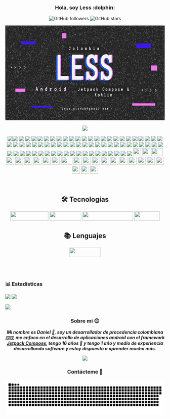 <h3 align="center">Hola, soy Less :dolphin:</h3>

<p align="center">
  <img alt="GitHub followers" src="https://img.shields.io/github/followers/less-dev?style=social">
  <img alt="GitHub stars" src="https://img.shields.io/github/stars/less-dev?style=social">
</p>

<p align="center">
   <img alt="GitHub stars" src="https://github.com/Less-dev/Less-dev/blob/main/banner.png" width="1000" height="300">
</p>

<p align="center">
<img src="https://user-images.githubusercontent.com/74038190/212744287-14f66c13-5458-40dc-9244-8ff533fc8f4a.gif" width="1000">
</p>

<div align="center">
<img src="https://user-images.githubusercontent.com/74038190/216649417-9acc58df-9186-4132-ad43-819a57babb67.gif" width="25" /><img src="https://user-images.githubusercontent.com/74038190/216649421-9e9387cc-b2d3-4375-97e2-f4c43373d3ae.gif" width="25" />
<img src="https://user-images.githubusercontent.com/74038190/216649426-0c2ee152-84d8-4707-85c4-27a378d2f78a.gif" width="25" />
<img src="https://user-images.githubusercontent.com/74038190/216649430-0a912dae-e61b-45cf-8f65-895bd6444f3a.gif" width="25" />
<img src="https://user-images.githubusercontent.com/74038190/216649436-05c6a71a-0566-45aa-bc3f-f258ab12e491.gif" width="25" />
<img src="https://user-images.githubusercontent.com/74038190/216649441-c7a4d602-5d9b-4c5b-99d4-697bddf6f8e0.gif" width="25" />
<img src="https://user-images.githubusercontent.com/74038190/216649443-702212b5-2704-4b2c-8ab0-38bf536a0d41.gif" width="25" />
<img src="https://user-images.githubusercontent.com/74038190/216649449-3f087222-10d7-4132-b128-0bb0830cdb9a.gif" width="25" />
<img src="https://user-images.githubusercontent.com/74038190/216649450-e63af5d5-a769-4e9f-8bd1-c2b9005dc53c.gif" width="25" />
<img src="https://user-images.githubusercontent.com/74038190/216653728-5f452bd4-f1b8-401e-a337-f6fbae9d493a.gif" width="25" />
<img src="https://user-images.githubusercontent.com/74038190/216654095-6f6772e4-e433-4bba-9164-1ca6f463ac3f.gif" width="25" />
<img src="https://user-images.githubusercontent.com/74038190/216654106-c24cc9c0-d319-404e-9bbc-402639637bd9.gif" width="25" />
<img src="https://user-images.githubusercontent.com/74038190/216654112-f34391b7-72e0-4053-8849-30dcaeaa1aaa.gif" width="25" />
<img src="https://user-images.githubusercontent.com/74038190/216654116-d0e8d227-7977-4edc-8d36-63461bda9503.gif" width="25" />
<img src="https://user-images.githubusercontent.com/74038190/216654124-2433fb55-4955-421e-9191-9cad876f08cf.gif" width="25" />
<img src="https://user-images.githubusercontent.com/74038190/216654128-ad1c5827-e18e-43a6-974b-3669cbb082b9.gif" width="25" />
<img src="https://user-images.githubusercontent.com/74038190/216654136-2b97900b-59ee-45c5-87bb-0c359e31dd2f.gif" width="25" />
<img src="https://user-images.githubusercontent.com/74038190/216654141-4aa6ba4c-aa36-481a-bb65-56ee85d87de3.gif" width="25" />
<img src="https://user-images.githubusercontent.com/74038190/216655797-63671069-cb49-4ce1-a2d0-f15d1f4be193.gif" width="25" />
<img src="https://user-images.githubusercontent.com/74038190/216655805-c5868f80-8764-40d1-b99e-aa424dac6536.gif" width="25" />
<img src="https://user-images.githubusercontent.com/74038190/216655810-e2e89b30-25a2-479a-a20f-c4bde3634607.gif" width="25" />
<img src="https://user-images.githubusercontent.com/74038190/216655818-2e7b9a31-49bf-4744-85a8-db8a2577c45c.gif" width="25" />
<img src="https://user-images.githubusercontent.com/74038190/216655813-c9147cb2-cfee-4955-b591-52cac08f1f60.gif" width="25" />
<img src="https://user-images.githubusercontent.com/74038190/216655825-c639587f-6eb0-4841-b622-9f522f55d40e.gif" width="25" />
<img src="https://user-images.githubusercontent.com/74038190/216655827-a410d92c-88f7-4639-bf0a-6f0a36134591.gif" width="25" />
<img src="https://user-images.githubusercontent.com/74038190/216655832-f5fe3f6c-6581-4c2d-8203-04d31a574c02.gif" width="25" />
<img src="https://user-images.githubusercontent.com/74038190/216655835-a5f1d93e-f8b1-44da-90ec-e52e833824f6.gif" width="25" />
<img src="https://user-images.githubusercontent.com/74038190/216655840-d7262fea-0313-4161-9c45-f69077ea6a2f.gif" width="25" />
<img src="https://user-images.githubusercontent.com/74038190/216655846-93807a43-d6e8-448a-bf19-799b5e8c1c0a.gif" width="25" />
<img src="https://user-images.githubusercontent.com/74038190/216655848-cf4d7bed-52aa-4740-8c67-1832472051ec.gif" width="25" />
<img src="https://user-images.githubusercontent.com/74038190/216655851-0415f042-4ad3-4c66-b63d-ab57210929fd.gif" width="25" />
<img src="https://user-images.githubusercontent.com/74038190/216655853-3acb8c9c-42bd-4d0c-aaa6-27b409361578.gif" width="25" />
<img src="https://user-images.githubusercontent.com/74038190/216655855-e00c1861-e964-4b4f-90ae-2592cad7b272.gif" width="25" />
<img src="https://user-images.githubusercontent.com/74038190/216655859-f66df97b-6767-4ab2-b6f4-a9cba3ff3591.gif" width="25" />
<img src="https://user-images.githubusercontent.com/74038190/216656934-0dd55b98-a77e-4d26-8865-9147906e0f99.gif" width="25" />
<img src="https://user-images.githubusercontent.com/74038190/216656944-f8c1b44e-493b-487f-87be-6cfe6a1a3374.gif" width="25" />
<img src="https://user-images.githubusercontent.com/74038190/216656947-44e5d67b-e907-4646-99da-6a4b4f52ef81.gif" width="25" />
<img src="https://user-images.githubusercontent.com/74038190/216656949-4d98aa51-a60a-4dd1-b531-1b5745e18002.gif" width="25" />
<img src="https://user-images.githubusercontent.com/74038190/216656950-4ecec37b-f42b-4bd8-8cd5-55fecbe04df6.gif" width="25" />
<img src="https://user-images.githubusercontent.com/74038190/216656952-f8beff5b-935b-4157-a199-5c504b36a810.gif" width="25" />
<img src="https://user-images.githubusercontent.com/74038190/216656956-c5f97119-4de0-4e55-8906-c2699cc43ccd.gif" width="25" />
<img src="https://user-images.githubusercontent.com/74038190/216656959-bdd9b5f2-9fc8-438e-bbf3-3674c39ec746.gif" width="25" />
<img src="https://user-images.githubusercontent.com/74038190/216656963-09118229-8a9e-4af0-910c-c37f35f2e210.gif" width="25" />
<img src="https://user-images.githubusercontent.com/74038190/216656967-625b2a52-e638-4c21-a8ae-180560386f96.gif" width="25" />
<img src="https://user-images.githubusercontent.com/74038190/216656971-9a208a88-e6ad-4b7a-88eb-c410e4cf0e00.gif" width="25" />
<img src="https://user-images.githubusercontent.com/74038190/216656977-ef584e23-480a-4d1c-8c3f-7d045910ddc9.gif" width="25" />
<img src="https://user-images.githubusercontent.com/74038190/216656982-82fce1e6-72ff-48aa-bbcd-5270671adeaa.gif" width="25" />
<img src="https://user-images.githubusercontent.com/74038190/216656986-e4424d73-56dd-4e0d-96ac-66f9f2c3be42.gif" width="25" />
<img src="https://user-images.githubusercontent.com/74038190/216656987-9b3a52af-79d3-418c-8789-579955588e68.gif" width="25" />
<img src="https://user-images.githubusercontent.com/74038190/216656996-3949e8a6-24c0-4bdb-a78d-6b348bde0fcb.gif" width="25" />
<img src="https://user-images.githubusercontent.com/74038190/216656993-2f7ade25-348a-4925-95a8-fba437ed9bcd.gif" width="25" />
<img src="https://user-images.githubusercontent.com/74038190/216656999-c53f8286-1ed5-4dc0-9c4d-165b9dd4a89d.gif" width="25" />
<img src="https://user-images.githubusercontent.com/74038190/216658113-c947be31-78e5-4064-9cb5-7d23b49164e6.gif" width="25" />
<img src="https://user-images.githubusercontent.com/74038190/216658115-017b0125-1bba-409d-b789-c04362c0adfb.gif" width="25" />
<img src="https://user-images.githubusercontent.com/74038190/216658117-5a5c9ab7-7319-4ffa-9e64-79d6bf0fb8d1.gif" width="25" />
<img src="https://user-images.githubusercontent.com/74038190/216658123-b1fdfa47-8605-467a-ab8b-0e87a792502.gif" width="25" />
<img src="https://user-images.githubusercontent.com/74038190/216658127-de9ffd2f-9302-45f3-82f5-1fa66dafa691.gif" width="25" />
<img src="https://user-images.githubusercontent.com/74038190/216658130-13d4140b-b57b-47b6-a19a-5547b42b47f6.gif" width="25" />
<img src="https://user-images.githubusercontent.com/74038190/216658099-d7c8efef-4e2f-4cdb-8d4d-977a02bee0bc.gif" width="25" />
<img src="https://user-images.githubusercontent.com/74038190/216658104-661d7d68-0492-49c5-92f9-6f657f10cbc7.gif" width="25" />
<img src="https://github.com/Anmol-Baranwal/Cool-GIFs-For-GitHub/assets/74038190/79258361-c121-400c-8245-600b272b1eea" width="25" />
<img src="https://github.com/Anmol-Baranwal/Cool-GIFs-For-GitHub/assets/74038190/b206f421-052b-4444-bcdb-48c41c85c18b" width="25" />
<img src="https://github.com/Anmol-Baranwal/Cool-GIFs-For-GitHub/assets/74038190/53fc5e35-28f2-4663-913c-d9a255c0918d" width="25" />
<img src="https://github.com/Anmol-Baranwal/Cool-GIFs-For-GitHub/assets/74038190/6e08afa6-3618-4c9e-8c1c-0ed8f4262bd3" width="25" />
<img src="https://github.com/Anmol-Baranwal/Cool-GIFs-For-GitHub/assets/74038190/33983d9b-6614-4eb9-8185-408092eac0a0" width="25" />
<img src="https://github.com/Anmol-Baranwal/Cool-GIFs-For-GitHub/assets/74038190/5a0ca158-4df4-4e05-b510-a37b228d4f08" width="25" />
<img src="https://github.com/Anmol-Baranwal/Cool-GIFs-For-GitHub/assets/74038190/2e0e9fbd-96f5-4ddb-b198-911c8f3d1ef1" width="25" />
<img src="https://github.com/Anmol-Baranwal/Cool-GIFs-For-GitHub/assets/74038190/9ffcea75-ad3b-4ff9-b8b0-1ee4661ad4a7" width="25" />
<img src="https://github.com/Anmol-Baranwal/Cool-GIFs-For-GitHub/assets/74038190/a28188da-2b7d-4d24-9381-2ce9b274d379" width="25" />
<img src="https://github.com/Anmol-Baranwal/Cool-GIFs-For-GitHub/assets/74038190/02d5a390-b263-43a4-981c-fbdc18c8b902" width="25" />
   <img src="https://cultofthepartyparrot.com/parrots/hd/githubparrot.gif" width="25" height="25"/>
    <img src="https://cultofthepartyparrot.com/flags/hd/iranparrot.gif" width="25" height="25"/>
    <img src="https://cultofthepartyparrot.com/parrots/asyncparrot.gif" width="36" height="25"/>
    <img src="https://cultofthepartyparrot.com/parrots/hd/60fpsparrot.gif" width="25" height="25"/>
    <img src="https://cultofthepartyparrot.com/parrots/hd/jumpingparrot.gif" width="25" height="25"/>
    <img src="https://cultofthepartyparrot.com/parrots/hd/opensourceparrot.gif" width="25" height="25"/>
    <img src="https://cultofthepartyparrot.com/parrots/hd/dealwithitnowparrot.gif" width="25" height="25"/>
    <img src="https://cultofthepartyparrot.com/parrots/hd/hypnoparrotlight.gif" width="25" height="25"/>
    <img src="https://cultofthepartyparrot.com/parrots/databaseparrot.gif" width="25" height="25"/>
    <img src="https://cultofthepartyparrot.com/parrots/fixparrot.gif" width="36" height="25"/>
    <img src="https://cultofthepartyparrot.com/parrots/hd/laptop_parrot.gif" width="25" height="25"/>
    <img src="https://cultofthepartyparrot.com/parrots/hd/spinningparrot.gif" width="25" height="25"/>
    <img src="https://cultofthepartyparrot.com/parrots/hd/levitationparrot.gif" width="25" height="25"/>
    <img src="https://cultofthepartyparrot.com/parrots/hd/meldparrot.gif" width="25" height="25"/>
    <img src="https://cultofthepartyparrot.com/parrots/slomoparrot.gif" width="25" height="25"/>
    <img src="https://cultofthepartyparrot.com/parrots/hd/moonwalkingparrot.gif" width="25" height="25"/>
    <img src="https://cultofthepartyparrot.com/parrots/hd/stableparrot.gif" width="25" height="25"/>
    <img src="https://cultofthepartyparrot.com/parrots/hd/scienceparrot.gif" width="25" height="25"/>
    <img src="https://cultofthepartyparrot.com/parrots/hd/pirateparrot.gif" width="25" height="25"/>
    <img src="https://cultofthepartyparrot.com/parrots/hd/footballparrot.gif" width="25" height="25"/>
    <img src="https://cultofthepartyparrot.com/parrots/hd/illuminatiparrot.gif" width="25" height="25"/>
    <img src="https://cultofthepartyparrot.com/parrots/hd/hypnoparrotdark.gif" width="25" height="25"/>
    <img src="https://cultofthepartyparrot.com/parrots/hd/mustacheparrot.gif" width="25" height="25"/>
</div>
<br><br> 


<h2 align="center">🛠 Tecnologías</h2>
<p align="center">
  <img src="https://img.shields.io/badge/-Dagger_Hilt-4285F4?style=flat-square&logo=dagger&logoColor=white" width="120" height="30" />
  <img src="https://img.shields.io/badge/-Firebase-FFCA28?style=flat-square&logo=firebase&logoColor=black" width="100" height="30" />
  <img src="https://img.shields.io/badge/-Jetpack_Compose-green?style=flat-square&logo=jetpackcompose&logoColor=black" width="160" height="30" />
  <img src="https://img.shields.io/badge/-Room-red?style=flat-square&logo=database&logoColor=white" width="80" height="30" />

</p>


<h2 align="center">📚 Lenguajes</h2>
<p align="center">
  <img src="https://img.shields.io/badge/-Kotlin-F7DF1E?style=flat-square&logo=kotlin&logoColor=black" width="100" height="30" />
</p>

<br><br>

### 📊 Estadísticas
<p align="left">
  <img src="https://github-readme-stats.vercel.app/api?username=less-dev&show_icons=true&theme=transparent" />
  <img src="https://github-readme-stats.vercel.app/api/top-langs/?username=less-dev&hide_progress=true&theme=transparent" />
</p>

<img src="https://user-images.githubusercontent.com/73097560/115834477-dbab4500-a447-11eb-908a-139a6edaec5c.gif">


<h3 align="center">Sobre mi 😊</h3>

<p align="center"><strong><i>Mi nombre es Daniel 👋, soy un desarrollador de procedencia colombiana 🇨🇴, me enfoco en el desarrollo de aplicaciones android con el framework <a href="https://developer.android.com/courses/jetpack-compose/course?gad_source=1&gclid=CjwKCAjwz42xBhB9EiwA48pT73wT-C3ekXDg_XRYq0gGIXuyBk09GzvPws86ksHL2P_Ox_5dN8TI4RoCOewQAvD_BwE&gclsrc=aw.ds" target="_blank">Jetpack Compose</a>, tengo 16 años 🥳 y tengo 1 año y medio de experiencia desarrollando software y estoy dispuesto a aprender mucho más.
 </i></strong></p>

<p align="center">
<img src="https://user-images.githubusercontent.com/74038190/212744287-14f66c13-5458-40dc-9244-8ff533fc8f4a.gif" width="1000">
</p>

<h3 align="center">Contácteme 📱</h3>


<a align ="center" href=#><img src="contributions.svg"></a>


